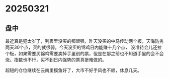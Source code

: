 # 20250321

## 盘中

最近真是犯太岁了，列表里没买的都很强，昨天没买的中马传动两个板，天海防务两天30个点，买的就很弱。今天没买的锦鸡日内能赚十几个点， 没准待会儿还拉个板，如果需要买锦鸡需要卖掉手里别的票，但是在那之前也不知道手里的会不会涨。指数也不行，买不到日内强势的票真挺难做的。

超短的仓位继续在云南里摸鱼好了，大市不好手风也不顺，休息几天。
